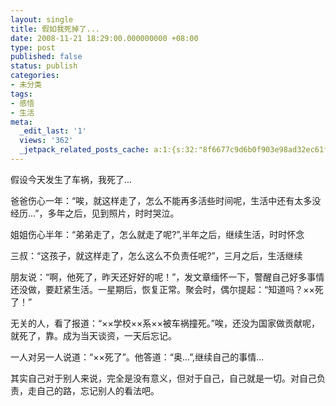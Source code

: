 ```yaml
---
layout: single
title: 假如我死掉了...
date: 2008-11-21 18:29:00.000000000 +08:00
type: post
published: false
status: publish
categories:
- 未分类
tags:
- 感悟
- 生活
meta:
  _edit_last: '1'
  views: '362'
  _jetpack_related_posts_cache: a:1:{s:32:"8f6677c9d6b0f903e98ad32ec61f8deb";a:2:{s:7:"expires";i:1483518316;s:7:"payload";a:0:{}}}
---
```

<p>假设今天发生了车祸，我死了...</p>
<p>爸爸伤心一年：“唉，就这样走了，怎么不能再多活些时间呢，生活中还有太多没经历...”，多年之后，见到照片，时时哭泣。</p>
<p>姐姐伤心半年：“弟弟走了，怎么就走了呢?”,半年之后，继续生活，时时怀念</p>
<p>三叔：“这孩子，就这样走了，怎么这么不负责任呢?”，三月之后，生活继续</p>
<p>朋友说：“啊，他死了，昨天还好好的呢！”，发文章缅怀一下，警醒自己好多事情还没做，要赶紧生活。一星期后，恢复正常。聚会时，偶尔提起：“知道吗？××死了！”</p>
<p>无关的人，看了报道：“××学校××系××被车祸撞死。”唉，还没为国家做贡献呢，就死了，靠。成为当天谈资，一天后忘记。</p>
<p>一人对另一人说道：“××死了”。他答道：“奥...”,继续自己的事情...</p>
<p>其实自己对于别人来说，完全是没有意义，但对于自己，自己就是一切。对自己负责，走自己的路，忘记别人的看法吧。</p>
